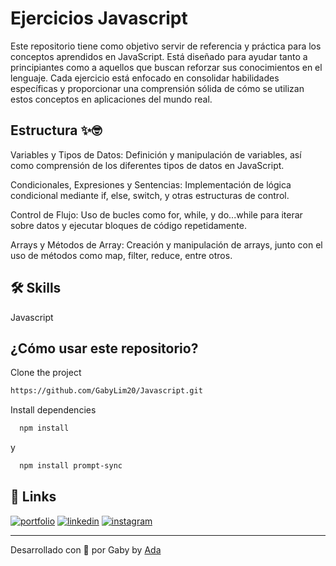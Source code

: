 
# Ejercicios Javascript 

Este repositorio tiene como objetivo servir de referencia y práctica para los conceptos aprendidos en JavaScript. Está diseñado para ayudar tanto a principiantes como a aquellos que buscan reforzar sus conocimientos en el lenguaje. Cada ejercicio está enfocado en consolidar habilidades específicas y proporcionar una comprensión sólida de cómo se utilizan estos conceptos en aplicaciones del mundo real.

## Estructura ✨🤓
Variables y Tipos de Datos: Definición y manipulación de variables, así como comprensión de los diferentes tipos de datos en JavaScript.

Condicionales, Expresiones y Sentencias: Implementación de lógica condicional mediante if, else, switch, y otras estructuras de control.

Control de Flujo: Uso de bucles como for, while, y do...while para iterar sobre datos y ejecutar bloques de código repetidamente.

Arrays y Métodos de Array: Creación y manipulación de arrays, junto con el uso de métodos como map, filter, reduce, entre otros. 

## 🛠 Skills

Javascript

## ¿Cómo usar este repositorio?
Clone the project
```bash
https://github.com/GabyLim20/Javascript.git
```

Install dependencies

```bash
  npm install
```

y

```bash
  npm install prompt-sync
```

## 🔗 Links
[![portfolio](https://img.shields.io/badge/my_portfolio-000?style=for-the-badge&logo=ko-fi&logoColor=white)](https://portafolio-gablim20.vercel.app/)
[![linkedin](https://img.shields.io/badge/linkedin-0A66C2?style=for-the-badge&logo=linkedin&logoColor=white)](https://www.linkedin.com/in/gabriela-guadalupe-lim%C3%B3n-mu%C3%B1oz-bb9777210/)
[![instagram](https://img.shields.io/badge/instagram-1DA1F2?style=for-the-badge&logo=instagram&logoColor=white)](https://www.instagram.com/gaby_muns/)



---
Desarrollado con 💜 por Gaby by [Ada](https://linktr.ee/adaitw)